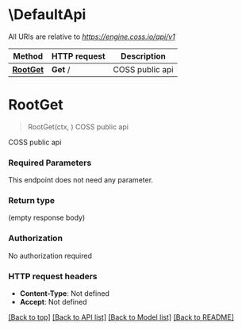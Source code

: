 # \DefaultApi

All URIs are relative to *https://engine.coss.io/api/v1*

Method | HTTP request | Description
------------- | ------------- | -------------
[**RootGet**](DefaultApi.md#RootGet) | **Get** / | COSS public api


# **RootGet**
> RootGet(ctx, )
COSS public api

COSS public api

### Required Parameters
This endpoint does not need any parameter.

### Return type

 (empty response body)

### Authorization

No authorization required

### HTTP request headers

 - **Content-Type**: Not defined
 - **Accept**: Not defined

[[Back to top]](#) [[Back to API list]](../README.md#documentation-for-api-endpoints) [[Back to Model list]](../README.md#documentation-for-models) [[Back to README]](../README.md)

